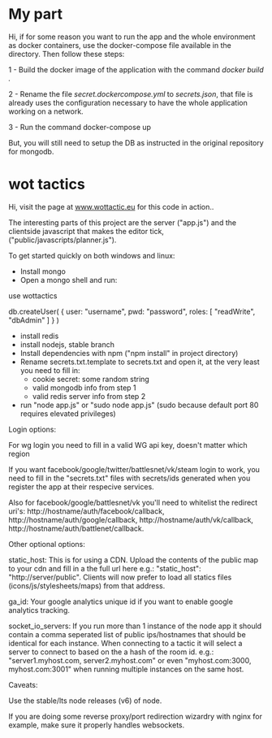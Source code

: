 # My part

Hi, if for some reason you want to run the app and the whole environment as docker containers, use the docker-compose file available in the directory. Then follow these steps:

1 - Build the docker image of the application with the command *docker build .*

2 - Rename the file *secret.dockercompose.yml* to *secrets.json*, that file is already uses the configuration necessary to have the whole application working on a network.

3 - Run the command docker-compose up

But, you will still need to setup the DB as instructed in the original repository for mongodb.

# wot tactics

Hi, visit the page at www.wottactic.eu for this code in action..

The interesting parts of this project are the server ("app.js") and the clientside javascript that makes the editor tick, ("public/javascripts/planner.js").

To get started quickly on both windows and linux:

- Install mongo
- Open a mongo shell and run:

use wottactics

db.createUser(
   {
     user: "username",
     pwd: "password",
     roles: [ "readWrite", "dbAdmin" ]
   }
)

- install redis
- install nodejs, stable branch
- Install dependencies with npm ("npm install" in project directory)
- Rename secrets.txt.template to secrets.txt and open it, at the very least you need to fill in:
	- cookie secret: some random string
	- valid mongodb info from step 1
	- valid redis server info from step 2
- run "node app.js" or "sudo node app.js" (sudo because default port 80 requires elevated privileges)



Login options:

For wg login you need to fill in a valid WG api key, doesn't matter which region

If you want facebook/google/twitter/battlesnet/vk/steam login to work, you need to fill in the "secrets.txt" files with secrets/ids generated when you register the app at their respecive services.

Also for facebook/google/battlesnet/vk you'll need to whitelist the redirect uri's: http://hostname/auth/facebook/callback, http://hostname/auth/google/callback, http://hostname/auth/vk/callback, http://hostname/auth/battlenet/callback.


Other optional options:

static_host: This is for using a CDN. Upload the contents of the public map to your cdn and fill in a the full url here e.g.: "static_host": "http://server/public". Clients will now prefer to load all statics files (icons/js/stylesheets/maps) from that address. 

ga_id: Your google analytics unique id if you want to enable google analytics tracking.

socket_io_servers: If you run more than 1 instance of the node app it should contain a comma seperated list of public ips/hostnames that should be identical for each instance. When connecting to a tactic it will select a server to connect to based on the a hash of the room id. e.g.: "server1.myhost.com, server2.myhost.com" or even "myhost.com:3000, myhost.com:3001" when running multiple instances on the same host.

Caveats:

Use the stable/lts node releases (v6) of node.

If you are doing some reverse proxy/port redirection wizardry with nginx for example, make sure it properly handles websockets.


